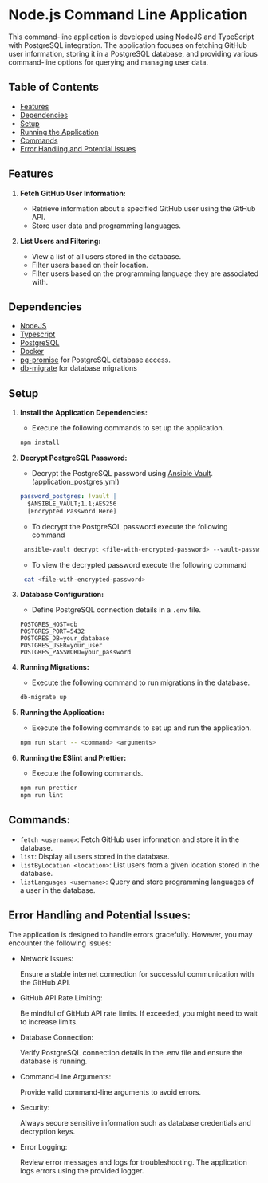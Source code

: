# Node.js Command Line Application

This command-line application is developed using NodeJS and TypeScript with PostgreSQL integration. The application focuses on fetching GitHub user information, storing it in a PostgreSQL database, and providing various command-line options for querying and managing user data.

## Table of Contents

- [Features](#features)
- [Dependencies](#dependencies)
- [Setup](#setup)
- [Running the Application](#running-the-application)
- [Commands](#commands)
- [Error Handling and Potential Issues](#error-handling-and-potential-issues)


## Features

1. **Fetch GitHub User Information:**
   - Retrieve information about a specified GitHub user using the GitHub API.
   - Store user data and programming languages.


2. **List Users and Filtering:**
   - View a list of all users stored in the database.
   - Filter users based on their location.
   - Filter users based on the programming language they are associated with.



## Dependencies

- [NodeJS](https://nodejs.org/en)
- [Typescript](https://www.typescriptlang.org/)
- [PostgreSQL](https://www.postgresql.org/)
- [Docker](https://www.docker.com/)
- [pg-promise](https://github.com/vitaly-t/pg-promise) for PostgreSQL database access.
- [db-migrate](https://db-migrate.readthedocs.io/en/latest/) for database migrations

## Setup

1. **Install the Application Dependencies:**
    - Execute the following commands to set up the application.

    ```bash
    npm install
    ```
    

2. **Decrypt PostgreSQL Password:**
    - Decrypt the PostgreSQL password using [Ansible Vault](https://docs.ansible.com/ansible/2.9/user_guide/vault.html). (application_postgres.yml)

    ```yaml
    password_postgres: !vault |
      $ANSIBLE_VAULT;1.1;AES256
      [Encrypted Password Here]
    ```

    - To decrypt the PostgreSQL password execute the following command
    
    ```bash
     ansible-vault decrypt <file-with-encrypted-password> --vault-password-file=<file-with-vault-key>.key
     ```
    
    - To view the decrypted password execute the following command
    
    ```bash
     cat <file-with-encrypted-password> 
    ```

3. **Database Configuration:**
   - Define PostgreSQL connection details in a `.env` file.

   ```dotenv
   POSTGRES_HOST=db
   POSTGRES_PORT=5432
   POSTGRES_DB=your_database
   POSTGRES_USER=your_user
   POSTGRES_PASSWORD=your_password
   ```

4. **Running Migrations:**
    - Execute the following command to run migrations in the database.

    ```bash
    db-migrate up
    ```
    
5. **Running the Application:**
    - Execute the following commands to set up and run the application.

    ```bash
    npm run start -- <command> <arguments>
    ```

6. **Running the ESlint and Prettier:**
    - Execute the following commands.

    ```bash
    npm run prettier
    npm run lint
    ```

    

## Commands:

- `fetch <username>`: Fetch GitHub user information and store it in the database.
- `list`: Display all users stored in the database.
- `listByLocation <location>`: List users from a given location stored in the database.
- `listLanguages <username>`: Query and store programming languages of a user in the database.



## Error Handling and Potential Issues:

The application is designed to handle errors gracefully. However, you may encounter the following issues:
 
-   Network Issues:

    Ensure a stable internet connection for successful communication with the GitHub API.
 
- GitHub API Rate Limiting:

    Be mindful of GitHub API rate limits. If exceeded, you might need to wait to increase limits.

- Database Connection:

    Verify PostgreSQL connection details in the .env file and ensure the database is running.

- Command-Line Arguments:

    Provide valid command-line arguments to avoid errors.

- Security:

    Always secure sensitive information such as database credentials and decryption keys.

- Error Logging:

    Review error messages and logs for troubleshooting. The application logs errors using the provided logger.


